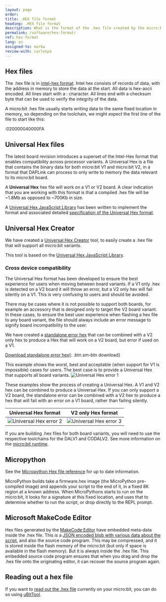```yaml
---
layout: page
order:
title: .HEX file format
heading: .HEX file format
description: What is the format of the .hex file created by the micro:bit editors?
permalink: /software/hex-format/
ref: hex-format
lang: en
assigned-to: markw
review-with: carlospa
---
```


## Hex files

The .hex file is in [intel-hex format](https://en.wikipedia.org/wiki/Intel_HEX). Intel hex consists of records of data, with the address in memory to store the data at the start. All data is hex-ascii encoded. All lines start with a : character. All lines end with a checksum byte that can be used to verify the integrity of the data.

A micro:bit .hex file usually starts writing data to the same fixed location in memory, so depending on the toolchain, we might expect the first line of the file to start like this:

:020000040000FA

## Universal Hex files

The latest board revision introduces a superset of the Intel-Hex format that enables compatibility across processor variants. A Universal Hex is a file that contains the binary data for both micro:bit <span class="v1">V1</span> and micro:bit <span class="v2">V2</span>, in a format that DAPLink can process to only write to memory the data relevant to its micro:bit board.

A **Universal Hex** hex file will work on a V1 or V2 board.
A clear indication that you are working with this format is that a compiled .hex file will be ~1.8Mb as opposed to ~700Kb in size.

A [Universal Hex JavaScript Library](https://github.com/microbit-foundation/microbit-universal-hex) has been written to implement the format and associated detailed [specification of the Universal Hex format](https://github.com/microbit-foundation/spec-universal-hex).

## Universal Hex Creator

We have created a [Universal Hex Creator](../universal-hex-creator) tool, to easily create a .hex file that will support all micro:bit variants.

This tool is based on the [Universal Hex JavaScript Library](https://github.com/microbit-foundation/microbit-universal-hex).

### Cross device compatibility

The Universal Hex format has been developed to ensure the best experience for users when moving between board variants. If a V1 only .hex is detected on a V2 board it will throw an error, but a V2 only hex will fail silently on a V1. This is very confusing to users and should be avoided.

There may be cases where it is not possible to support both boards, for example an accessory that is designed only to target the V2 board variant. In these cases, to ensure the best user experience when flashing a hex file to any board variant, the file should always include an error message to signify board incompatibility to the user.

We have created a [standalone error hex](/docs/software/assets/stand-alone-error-v1.hex) that can be combined with a V2 only hex to produce a Hex that will work on a V2 board, but error if used on a V1.

[Download standalone error hex](/docs/software/assets/stand-alone-error-v1.hex){: .btn.sm-btn download}

This example shows the worst, best and acceptable (when support for V1 is impossible) cases for users. The best case is to provide a Universal Hex that supports all board variants.
![Universal Hex error 1](/docs/software/assets/hex-compatibility-errors.png)

These examples show the process of creating a Universal Hex. A V1 and V2 hex can be combined to produce a Universal Hex. If you can only support a V2 board, the standalone error can be combined with a V2 hex to produce a hex that will fail with an error on a V1 board, rather than failing silently.

|Universal Hex format                                                 |V2 only Hex format                               |
|-----------------------------------------------------------|-----------------------------------------------------------|
| ![Universal Hex error 2](/docs/software/assets/uhex2.png) | ![Universal Hex error 3](/docs/software/assets/uhex1.png) |

If you are building .hex files for both board variants, you will need to use the respective toolchains for the DAL<span class="v1">V1</span> and CODAL<span class="v2">V2</span>. See more information on the [micro:bit runtime](../runtime/).

## Micropython

See the [Micropython Hex file reference](https://microbit-micropython.readthedocs.io/en/v2-docs/devguide/hexformat.html) for up to date information.

MicroPython builds take a firmware.hex image (the MicroPython pre-compiled image) and appends your script to the end of it, in a fixed 8K region at a known address. When MicroPythons starts to run on the micro:bit, it looks for a signature at this fixed location, and uses that to determine whether to run the script, or drop directly to the REPL prompt.

## Microsoft MakeCode Editor

Hex files generated by the [MakeCode Editor](https://makecode.microbit.org) have embedded meta-data inside the .hex file. This is a [JSON encoded blob with various data about the script](https://github.com/Microsoft/pxt/blob/437f53ca6311335c7f3f75a062ec1079b4e7806a/docs/source-embedding.md), and also the source code program. This may be compressed, and it is stored inside the flash memory of the micro:bit (but only if space is available in the flash memory). But it is always inside the .hex file. This embedded source code program ensures that when you drag and drop the .hex file onto the originating editor, it can recover the source program again.

## Reading out a hex file

If you want to [read out the .hex file](https://carlosperate.github.io/ubittool/usage.html) currently on your micro:bit, you can do so using [uBitTool](https://carlosperate.github.io/ubittool).
